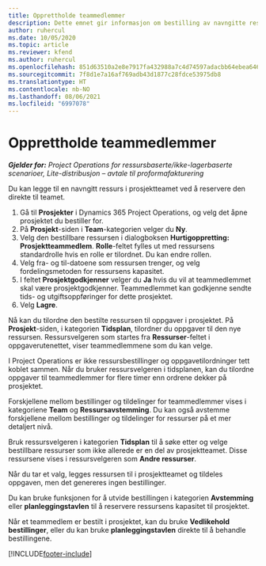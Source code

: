 ```yaml
---
title: Opprettholde teammedlemmer
description: Dette emnet gir informasjon om bestilling av navngitte ressurser for prosjektteam og tilordne dem til oppgaver.
author: ruhercul
ms.date: 10/05/2020
ms.topic: article
ms.reviewer: kfend
ms.author: ruhercul
ms.openlocfilehash: 851d63510a2e8e7917fa432988a7c4d74597adacbb64ebea646f23f958e3e131
ms.sourcegitcommit: 7f8d1e7a16af769adb43d1877c28fdce53975db8
ms.translationtype: HT
ms.contentlocale: nb-NO
ms.lasthandoff: 08/06/2021
ms.locfileid: "6997078"
---
```

# <a name="maintain-team-members"></a>Opprettholde teammedlemmer

_**Gjelder for:** Project Operations for ressursbaserte/ikke-lagerbaserte scenarioer, Lite-distribusjon – avtale til proformafakturering_

Du kan legge til en navngitt ressurs i prosjektteamet ved å reservere den direkte til teamet.

1. Gå til **Prosjekter** i Dynamics 365 Project Operations, og velg det åpne prosjektet du bestiller for.
2. På **Prosjekt**-siden i **Team**-kategorien velger du **Ny**. 
3. Velg den bestillbare ressursen i dialogboksen **Hurtigoppretting: Prosjektteammedlem**. **Rolle**-feltet fylles ut med ressursens standardrolle hvis en rolle er tilordnet. Du kan endre rollen. 
4. Velg fra- og til-datoene som ressursen trenger, og velg fordelingsmetoden for ressursens kapasitet. 
5. I feltet **Prosjektgodkjenner** velger du **Ja** hvis du vil at teammedlemmet skal være prosjektgodkjenner. Teammedlemmet kan godkjenne sendte tids- og utgiftsoppføringer for dette prosjektet. 
6. Velg **Lagre**.

Nå kan du tilordne den bestilte ressursen til oppgaver i prosjektet. På **Prosjekt**-siden, i kategorien **Tidsplan**, tilordner du oppgaver til den nye ressursen. Ressursvelgeren som startes fra **Ressurser**-feltet i oppgaverutenettet, viser teammedlemmene som du kan velge.


I Project Operations er ikke ressursbestillinger og oppgavetilordninger tett koblet sammen. Når du bruker ressursvelgeren i tidsplanen, kan du tilordne oppgaver til teammedlemmer for flere timer enn ordrene dekker på prosjektet.

Forskjellene mellom bestillinger og tildelinger for teammedlemmer vises i kategoriene **Team** og **Ressursavstemming**. Du kan også avstemme forskjellene mellom bestillinger og tildelinger for ressurser på et mer detaljert nivå.

Bruk ressursvelgeren i kategorien **Tidsplan** til å søke etter og velge bestillbare ressurser som ikke allerede er en del av prosjektteamet. Disse ressursene vises i ressursvelgeren som **Andre ressurser**.

Når du tar et valg, legges ressursen til i prosjektteamet og tildeles oppgaven, men det genereres ingen bestillinger.

Du kan bruke funksjonen for å utvide bestillingen i kategorien **Avstemming** eller **planleggingstavlen** til å reservere ressursens kapasitet til prosjektet.

Når et teammedlem er bestilt i prosjektet, kan du bruke **Vedlikehold bestillinger**, eller du kan bruke **planleggingstavlen** direkte til å behandle bestillingene.


[!INCLUDE[footer-include](../includes/footer-banner.md)]